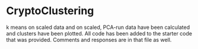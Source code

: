 # CryptoClustering

k means on scaled data and on scaled, PCA-run data have been calculated and clusters have been plotted. All code has been added to the starter code that was provided. Comments and responses are in that file as well. 
